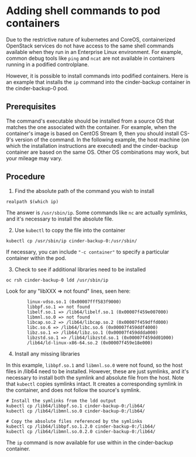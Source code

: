 # Adding shell commands to pod containers

Due to the restrictive nature of kubernetes and CoreOS, containerized
OpenStack services do not have access to the same shell commands available
when they run in an Enterprise Linux environment. For example, common debug
tools like `ping` and `ncat` are not available in containers running in a
podified controlplane.

However, it is possible to install commands into podified containers. Here is
an example that installs the `ip` command into the cinder-backup container in
the cinder-backup-0 pod.

## Prerequisites

The command's executable should be installed from a source OS that matches the
one associated with the container. For example, when the container's image is
based on CentOS Stream 9, then you should install CS-9's version of the
command. In the following example, the host machine (on which the installation
instructions are executed) and the cinder-backup container are based on the
same OS. Other OS combinations may work, but your mileage may vary.

## Procedure

1. Find the absolute path of the command you wish to install

```shell
realpath $(which ip)
```

The answer is `/usr/sbin/ip`. Some commands like `nc` are actually symlinks,
and it's necessary to install the absolute file.

2. Use `kubectl` to copy the file into the container

```shell
kubectl cp /usr/sbin/ip cinder-backup-0:/usr/sbin/
```

If necessary, you can include `"-c container"` to specify a particular
container within the pod.

3. Check to see if additional libraries need to be installed

```shell
oc rsh cinder-backup-0 ldd /usr/sbin/ip
```

Look for any "libXXX => not found" lines, seen here:

```
        linux-vdso.so.1 (0x00007fff583f9000)
        libbpf.so.1 => not found
        libelf.so.1 => /lib64/libelf.so.1 (0x00007f459e007000)
        libmnl.so.0 => not found
        libcap.so.2 => /lib64/libcap.so.2 (0x00007f459dffd000)
        libc.so.6 => /lib64/libc.so.6 (0x00007f459ddf4000)
        libz.so.1 => /lib64/libz.so.1 (0x00007f459ddda000)
        libzstd.so.1 => /lib64/libzstd.so.1 (0x00007f459dd01000)
        /lib64/ld-linux-x86-64.so.2 (0x00007f459e18e000)
```

4. Install any missing libraries

In this example, `libbpf.so.1` and `libmnl.so.0` were not found, so the host
files in /lib64 need to be installed. However, these are just symlinks, and
it's necessary to install both the symlink and absolute file from the host.
Note that `kubectl` copies symlinks intact. It creates a corresponding symlink
in the container, and does not follow the source's symlink.

```shell
# Install the symlinks from the ldd output
kubectl cp /lib64/libbpf.so.1 cinder-backup-0:/lib64/
kubectl cp /lib64/libmnl.so.0 cinder-backup-0:/lib64/

# Copy the absolute files referenced by the symlinks
kubectl cp /lib64/libbpf.so.1.2.0 cinder-backup-0:/lib64/
kubectl cp /lib64/libmnl.so.0.2.0 cinder-backup-0:/lib64/
```

The `ip` command is now available for use within in the cinder-backup
container.
